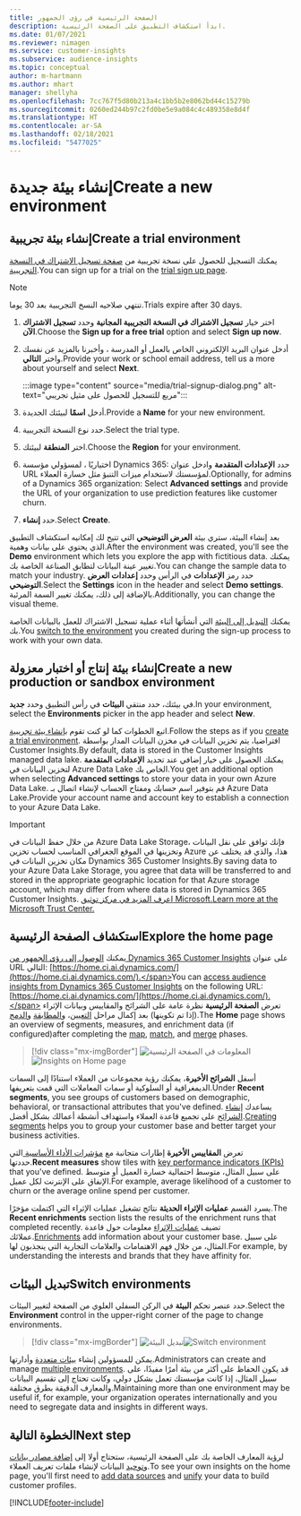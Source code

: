 ```yaml
---
title: الصفحة الرئيسية في رؤى الجمهور
description: ابدأ استكشاف التطبيق على الصفحة الرئيسية.
ms.date: 01/07/2021
ms.reviewer: nimagen
ms.service: customer-insights
ms.subservice: audience-insights
ms.topic: conceptual
author: m-hartmann
ms.author: mhart
manager: shellyha
ms.openlocfilehash: 7cc767f5d80b213a4c1bb5b2e8062bd44c15279b
ms.sourcegitcommit: 0260ed244b97c2fd0be5e9a084c4c489358e8d4f
ms.translationtype: HT
ms.contentlocale: ar-SA
ms.lasthandoff: 02/18/2021
ms.locfileid: "5477025"
---
```

# <a name="create-a-new-environment"></a><span data-ttu-id="96531-103">إنشاء بيئة جديدة</span><span class="sxs-lookup"><span data-stu-id="96531-103">Create a new environment</span></span>

## <a name="create-a-trial-environment"></a><span data-ttu-id="96531-104">إنشاء بيئة تجريبية</span><span class="sxs-lookup"><span data-stu-id="96531-104">Create a trial environment</span></span>

<span data-ttu-id="96531-105">يمكنك التسجيل للحصول على نسخة تجريبية من [صفحة تسجيل الاشتراك في النسخة التجريبية](https://dynamics.microsoft.com/get-started/free-trial/?appname=customerinsights).</span><span class="sxs-lookup"><span data-stu-id="96531-105">You can sign up for a trial on the [trial sign up page](https://dynamics.microsoft.com/get-started/free-trial/?appname=customerinsights).</span></span> 

> [!NOTE]
> <span data-ttu-id="96531-106">تنتهي صلاحيه النسخ التجريبية بعد 30 يوما.</span><span class="sxs-lookup"><span data-stu-id="96531-106">Trials expire after 30 days.</span></span>

1. <span data-ttu-id="96531-107">اختر خيار **تسجيل الاشتراك في النسخة التجريبية المجانية** وحدد **تسجيل الاشتراك الآن**.</span><span class="sxs-lookup"><span data-stu-id="96531-107">Choose the **Sign up for a free trial** option and select **Sign up now**.</span></span>

1. <span data-ttu-id="96531-108">أدخل عنوان البريد الإلكتروني الخاص بالعمل أو المدرسة ، وأخبرنا بالمزيد عن نفسك واختر **التالي**.</span><span class="sxs-lookup"><span data-stu-id="96531-108">Provide your work or school email address, tell us a more about yourself and select **Next**.</span></span>

   :::image type="content" source="media/trial-signup-dialog.png" alt-text="مربع للتسجيل للحصول على مثيل تجريبي":::

1. <span data-ttu-id="96531-110">أدخل **اسمًا** لبيئتك الجديدة.</span><span class="sxs-lookup"><span data-stu-id="96531-110">Provide a **Name** for your new environment.</span></span> 

1. <span data-ttu-id="96531-111">حدد نوع النسخة التجريبية.</span><span class="sxs-lookup"><span data-stu-id="96531-111">Select the trial type.</span></span>

1. <span data-ttu-id="96531-112">اختر **المنطقة** لبيئتك.</span><span class="sxs-lookup"><span data-stu-id="96531-112">Choose the **Region** for your environment.</span></span>

1. <span data-ttu-id="96531-113">اختياريًا ، لمسؤولي مؤسسة Dynamics 365: حدد **الإعدادات المتقدمة** وادخل عنوان URL لمؤسستك لاستخدام ميزات التنبؤ مثل خسارة العملاء.</span><span class="sxs-lookup"><span data-stu-id="96531-113">Optionally, for admins of a Dynamics 365 organization: Select **Advanced settings** and provide the URL of your organization to use prediction features like customer churn.</span></span>

1. <span data-ttu-id="96531-114">حدد **إنشاء**.</span><span class="sxs-lookup"><span data-stu-id="96531-114">Select **Create**.</span></span> 

<span data-ttu-id="96531-115">بعد إنشاء البيئة، ستري بيئة **العرض التوضيحي** التي تتيح لك إمكانيه استكشاف التطبيق الذي يحتوي على بيانات وهمية.</span><span class="sxs-lookup"><span data-stu-id="96531-115">After the environment was created, you'll see the **Demo** environment which lets you explore the app with fictitious data.</span></span> <span data-ttu-id="96531-116">يمكنك تغيير عينة البيانات لتطابق الصناعة الخاصة بك.</span><span class="sxs-lookup"><span data-stu-id="96531-116">You can change the sample data to match your industry.</span></span> <span data-ttu-id="96531-117">حدد رمز **الإعدادات** في الرأس وحدد **إعدادات العرض التوضيحي**.</span><span class="sxs-lookup"><span data-stu-id="96531-117">Select the **Settings** icon in the header and select **Demo settings**.</span></span> <span data-ttu-id="96531-118">بالإضافة إلى ذلك، يمكنك تغيير السمة المرئية.</span><span class="sxs-lookup"><span data-stu-id="96531-118">Additionally, you can change the visual theme.</span></span> 

<span data-ttu-id="96531-119">يمكنك [التبديل إلى البيئة](#switch-environments) التي أنشأتها أثناء عملية تسجيل الاشتراك للعمل بالبيانات الخاصة بك.</span><span class="sxs-lookup"><span data-stu-id="96531-119">You [switch to the environment](#switch-environments) you created during the sign-up process to work with your own data.</span></span>

## <a name="create-a-new-production-or-sandbox-environment"></a><span data-ttu-id="96531-120">إنشاء بيئة إنتاج أو اختبار معزولة</span><span class="sxs-lookup"><span data-stu-id="96531-120">Create a new production or sandbox environment</span></span>

<span data-ttu-id="96531-121">في بيئتك، حدد منتقي **البيئات** في رأس التطبيق وحدد **جديد**.</span><span class="sxs-lookup"><span data-stu-id="96531-121">In your environment, select the **Environments** picker in the app header and select **New**.</span></span>

<span data-ttu-id="96531-122">اتبع الخطوات كما لو كنت تقوم [بإنشاء بيئة تجريبية](#create-a-trial-environment).</span><span class="sxs-lookup"><span data-stu-id="96531-122">Follow the steps as if you [create a trial environment](#create-a-trial-environment).</span></span> <span data-ttu-id="96531-123">افتراضيا، يتم تخزين البيانات في مخزن البيانات المدار بواسطة Customer Insights.</span><span class="sxs-lookup"><span data-stu-id="96531-123">By default, data is stored in the Customer Insights managed data lake.</span></span> <span data-ttu-id="96531-124">يمكنك الحصول على خيار إضافي عند تحديد **الإعدادات المتقدمة** لتخزين البيانات في Azure Data Lake الخاص بك.</span><span class="sxs-lookup"><span data-stu-id="96531-124">You get an additional option when selecting **Advanced settings** to store your data in your own Azure Data Lake.</span></span> <span data-ttu-id="96531-125">قم بتوفير اسم حسابك ومفتاح الحساب لإنشاء اتصال بـ Azure Data Lake.</span><span class="sxs-lookup"><span data-stu-id="96531-125">Provide your account name and account key to establish a connection to your Azure Data Lake.</span></span> 

> [!IMPORTANT]
> <span data-ttu-id="96531-126">من خلال حفظ البيانات في Azure Data Lake Storage، فإنك توافق على نقل البيانات وتخزينها في الموقع الجغرافي المناسب لحساب تخزين Azure هذا، والذي قد يختلف عن مكان تخزين البيانات في Dynamics 365 Customer Insights.</span><span class="sxs-lookup"><span data-stu-id="96531-126">By saving data to your Azure Data Lake Storage, you agree that data will be transferred to and stored in the appropriate geographic location for that Azure storage account, which may differ from where data is stored in Dynamics 365 Customer Insights.</span></span> [<span data-ttu-id="96531-127">اعرف المزيد في مركز توثيق Microsoft.</span><span class="sxs-lookup"><span data-stu-id="96531-127">Learn more at the Microsoft Trust Center.</span></span>](https://www.microsoft.com/trust-center)

## <a name="explore-the-home-page"></a><span data-ttu-id="96531-128">استكشاف الصفحة الرئيسية</span><span class="sxs-lookup"><span data-stu-id="96531-128">Explore the home page</span></span>

<span data-ttu-id="96531-129">يمكنك [الوصول إلى رؤى الجمهور من Dynamics 365 Customer Insights](https://home.ci.ai.dynamics.com/) على عنوان URL التالي: [https://home.ci.ai.dynamics.com/](https://home.ci.ai.dynamics.com/).</span><span class="sxs-lookup"><span data-stu-id="96531-129">You can [access audience insights from Dynamics 365 Customer Insights](https://home.ci.ai.dynamics.com/) on the following URL: [https://home.ci.ai.dynamics.com/](https://home.ci.ai.dynamics.com/).</span></span>
<span data-ttu-id="96531-130">تعرض **الصفحة الرئيسية** نظرة عامة على الشرائح والمقاييس وبيانات الإثراء (إذا تم تكوينها) بعد إكمال مراحل [التعيين](map-entities.md)، و[المطابقة](match-entities.md) و[الدمج](merge-entities.md).</span><span class="sxs-lookup"><span data-stu-id="96531-130">The **Home** page shows an overview of segments, measures, and enrichment data (if configured)after completing the [map](map-entities.md), [match](match-entities.md), and [merge](merge-entities.md) phases.</span></span>

> [!div class="mx-imgBorder"] 
> <span data-ttu-id="96531-131">![المعلومات في الصفحة الرئيسية](media/home-page-insights.png "المعلومات في الصفحة الرئيسية")</span><span class="sxs-lookup"><span data-stu-id="96531-131">![Insights on Home page](media/home-page-insights.png "Insights on Home page")</span></span>

<span data-ttu-id="96531-132">أسفل **الشرائح الأخيرة**، يمكنك رؤية مجموعات من العملاء استنادًا إلى السمات الديمغرافية أو السلوكية أو سمات المعاملات التي قمت بتعريفها.</span><span class="sxs-lookup"><span data-stu-id="96531-132">Under **Recent segments**, you see groups of customers based on demographic, behavioral, or transactional attributes that you've defined.</span></span> <span data-ttu-id="96531-133">يساعدك [إنشاء الشرائح](segments.md) على تجميع قاعدة العملاء واستهداف أنشطة أعمالك بشكل أفضل.</span><span class="sxs-lookup"><span data-stu-id="96531-133">[Creating segments](segments.md) helps you to group your customer base and better target your business activities.</span></span>

<span data-ttu-id="96531-134">تعرض **المقاييس الأخيرة** إطارات متجانبة مع [مؤشرات الأداء الأساسية ](measures.md) التي حددتها.</span><span class="sxs-lookup"><span data-stu-id="96531-134">**Recent measures** show tiles with [key performance indicators (KPIs)](measures.md) that you've defined.</span></span> <span data-ttu-id="96531-135">على سبيل المثال، متوسط احتمالية خسارة العميل أو متوسط الإنفاق على الإنترنت لكل عميل.</span><span class="sxs-lookup"><span data-stu-id="96531-135">For example, average likelihood of a customer to churn or the average online spend per customer.</span></span>

<span data-ttu-id="96531-136">يسرد القسم **عمليات الإثراء الحديثة** نتائج تشغيل عمليات الإثراء التي اكتملت مؤخرًا.</span><span class="sxs-lookup"><span data-stu-id="96531-136">The **Recent enrichments** section lists the results of the enrichment runs that completed recently.</span></span> <span data-ttu-id="96531-137">تضيف [عمليات الإثراء](enrichment-hub.md) معلومات حول قاعدة عملائك.</span><span class="sxs-lookup"><span data-stu-id="96531-137">[Enrichments](enrichment-hub.md) add information about your customer base.</span></span> <span data-ttu-id="96531-138">على سبيل المثال، من خلال فهم الاهتمامات والعلامات التجارية التي ينجذبون لها.</span><span class="sxs-lookup"><span data-stu-id="96531-138">For example, by understanding the interests and brands that they have affinity for.</span></span>

## <a name="switch-environments"></a><span data-ttu-id="96531-139">تبديل البيئات</span><span class="sxs-lookup"><span data-stu-id="96531-139">Switch environments</span></span>

<span data-ttu-id="96531-140">حدد عنصر تحكم **البيئة** في الركن السفلي العلوي من الصفحة لتغيير البيئات.</span><span class="sxs-lookup"><span data-stu-id="96531-140">Select the **Environment** control in the upper-right corner of the page to change environments.</span></span>

> [!div class="mx-imgBorder"] 
> <span data-ttu-id="96531-141">![تبديل البيئة](media/home-page-environment-switcher.png "تبديل البيئة")</span><span class="sxs-lookup"><span data-stu-id="96531-141">![Switch environment](media/home-page-environment-switcher.png "Switch environment")</span></span>

<span data-ttu-id="96531-142">يمكن للمسؤولين إنشاء [بيئات متعددة](manage-environments.md) وأدارتها.</span><span class="sxs-lookup"><span data-stu-id="96531-142">Administrators can create and manage [multiple environments](manage-environments.md).</span></span> <span data-ttu-id="96531-143">قد يكون الحفاظ على أكثر من بيئة أمرًا مفيدًا، على سبيل المثال، إذا كانت مؤسستك تعمل بشكل دولي، وكانت تحتاج إلى تقسيم البيانات والمعارف الدقيقة بطرق مختلفة.</span><span class="sxs-lookup"><span data-stu-id="96531-143">Maintaining more than one environment may be useful if, for example, your organization operates internationally and you need to segregate data and insights in different ways.</span></span>

## <a name="next-step"></a><span data-ttu-id="96531-144">الخطوة التالية</span><span class="sxs-lookup"><span data-stu-id="96531-144">Next step</span></span>

<span data-ttu-id="96531-145">لرؤية المعارف الخاصة بك على الصفحة الرئيسية، ستحتاج أولا إلى [إضافة مصادر بيانات](data-sources.md) و[توحيد](data-unification.md) البيانات لإنشاء ملفات تعريف العملاء.</span><span class="sxs-lookup"><span data-stu-id="96531-145">To see your own insights on the home page, you'll first need to [add data sources](data-sources.md) and [unify](data-unification.md) your data to build customer profiles.</span></span>


[!INCLUDE[footer-include](../includes/footer-banner.md)]